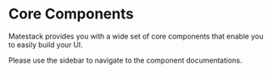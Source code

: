 # Core Components

Matestack provides you with a wide set of core components that enable you to easily build your UI.

Please use the sidebar to navigate to the component documentations.

